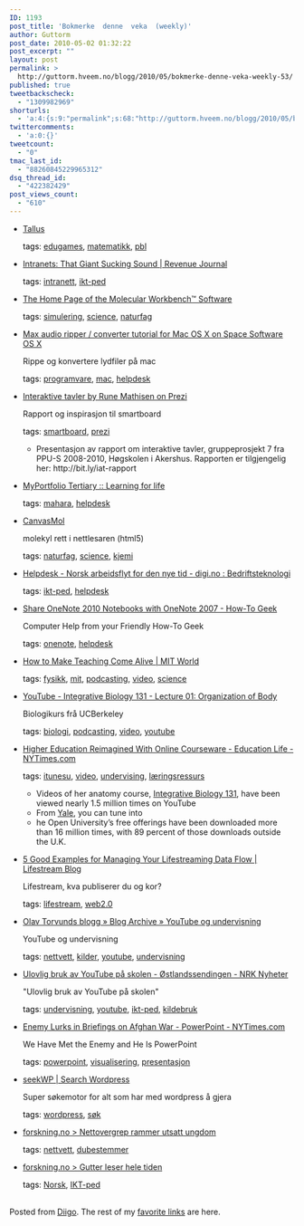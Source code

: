 ```yaml
---
ID: 1193
post_title: 'Bokmerke  denne  veka  (weekly)'
author: Guttorm
post_date: 2010-05-02 01:32:22
post_excerpt: ""
layout: post
permalink: >
  http://guttorm.hveem.no/blogg/2010/05/bokmerke-denne-veka-weekly-53/
published: true
tweetbackscheck:
  - "1309982969"
shorturls:
  - 'a:4:{s:9:"permalink";s:68:"http://guttorm.hveem.no/blogg/2010/05/bokmerke-denne-veka-weekly-53/";s:7:"tinyurl";s:26:"http://tinyurl.com/2aebhfr";s:4:"isgd";s:18:"http://is.gd/bQqPU";s:5:"bitly";s:20:"http://bit.ly/bXlotA";}'
twittercomments:
  - 'a:0:{}'
tweetcount:
  - "0"
tmac_last_id:
  - "88260845229965312"
dsq_thread_id:
  - "422382429"
post_views_count:
  - "610"
---
```

<ul class='diigo-linkroll'><li><p class='diigo-link'><a rel='nofollow' href='http://tallus.no'>Tallus</a></p><p class='diigo-tags'><a style='color:#000 !important;text-decoration:none !important;' href='http://www.diigo.com/cloud/guttorm1979'>tags</a>: <a href='http://www.diigo.com/user/guttorm1979/edugames'>edugames</a>, <a href='http://www.diigo.com/user/guttorm1979/matematikk'>matematikk</a>, <a href='http://www.diigo.com/user/guttorm1979/pbl'>pbl</a></p></li><li><p class='diigo-link'><a rel='nofollow' href='http://www.revenuejournal.com/blog/intranets-giant-sucking-sound'>Intranets: That Giant Sucking Sound | Revenue Journal</a></p><p class='diigo-tags'><a style='color:#000 !important;text-decoration:none !important;' href='http://www.diigo.com/cloud/guttorm1979'>tags</a>: <a href='http://www.diigo.com/user/guttorm1979/intranett'>intranett</a>, <a href='http://www.diigo.com/user/guttorm1979/ikt-ped'>ikt-ped</a></p></li><li><p class='diigo-link'><a rel='nofollow' href='http://mw.concord.org/modeler/index.html'>The Home Page of the Molecular Workbench™ Software</a></p><p class='diigo-tags'><a style='color:#000 !important;text-decoration:none !important;' href='http://www.diigo.com/cloud/guttorm1979'>tags</a>: <a href='http://www.diigo.com/user/guttorm1979/simulering'>simulering</a>, <a href='http://www.diigo.com/user/guttorm1979/science'>science</a>, <a href='http://www.diigo.com/user/guttorm1979/naturfag'>naturfag</a></p></li><li><p class='diigo-link'><a rel='nofollow' href='http://spacesoftware.ifastnet.com/software/audiovideo/max'>Max audio ripper / converter tutorial for Mac OS X on Space Software OS X</a></p><p class='diigo-description'>Rippe og konvertere lydfiler på mac</p><p class='diigo-tags'><a style='color:#000 !important;text-decoration:none !important;' href='http://www.diigo.com/cloud/guttorm1979'>tags</a>: <a href='http://www.diigo.com/user/guttorm1979/programvare'>programvare</a>, <a href='http://www.diigo.com/user/guttorm1979/mac'>mac</a>, <a href='http://www.diigo.com/user/guttorm1979/helpdesk'>helpdesk</a></p></li><li><p class='diigo-link'><a rel='nofollow' href='http://prezi.com/fosxupstxe3x/interaktive-tavler'>Interaktive tavler by Rune Mathisen on Prezi</a></p><p class='diigo-description'>Rapport og inspirasjon til smartboard</p><p class='diigo-tags'><a style='color:#000 !important;text-decoration:none !important;' href='http://www.diigo.com/cloud/guttorm1979'>tags</a>: <a href='http://www.diigo.com/user/guttorm1979/smartboard'>smartboard</a>, <a href='http://www.diigo.com/user/guttorm1979/prezi'>prezi</a></p><ul class='diigo-highlights'><li><div class="diigoContent"><div class="diigoContentInner">Presentasjon av rapport om interaktive tavler, gruppeprosjekt 7 fra PPU-S 2008-2010, Høgskolen i Akershus. Rapporten er tilgjengelig her: http://bit.ly/iat-rapport</div></div></li></ul></li><li><p class='diigo-link'><a rel='nofollow' href='http://myportfolio.ac.nz/support.html'>MyPortfolio Tertiary :: Learning for life</a></p><p class='diigo-tags'><a style='color:#000 !important;text-decoration:none !important;' href='http://www.diigo.com/cloud/guttorm1979'>tags</a>: <a href='http://www.diigo.com/user/guttorm1979/mahara'>mahara</a>, <a href='http://www.diigo.com/user/guttorm1979/helpdesk'>helpdesk</a></p></li><li><p class='diigo-link'><a rel='nofollow' href='http://alteredqualia.com/canvasmol/#Nicotine'>CanvasMol</a></p><p class='diigo-description'>molekyl rett i nettlesaren (html5)</p><p class='diigo-tags'><a style='color:#000 !important;text-decoration:none !important;' href='http://www.diigo.com/cloud/guttorm1979'>tags</a>: <a href='http://www.diigo.com/user/guttorm1979/naturfag'>naturfag</a>, <a href='http://www.diigo.com/user/guttorm1979/science'>science</a>, <a href='http://www.diigo.com/user/guttorm1979/kjemi'>kjemi</a></p></li><li><p class='diigo-link'><a rel='nofollow' href='http://www.digi.no/841084/norsk-arbeidsflyt-for-den-nye-tid'>Helpdesk - Norsk arbeidsflyt for den nye tid - digi.no : Bedriftsteknologi</a></p><p class='diigo-tags'><a style='color:#000 !important;text-decoration:none !important;' href='http://www.diigo.com/cloud/guttorm1979'>tags</a>: <a href='http://www.diigo.com/user/guttorm1979/ikt-ped'>ikt-ped</a>, <a href='http://www.diigo.com/user/guttorm1979/helpdesk'>helpdesk</a></p></li><li><p class='diigo-link'><a rel='nofollow' href='http://www.howtogeek.com/howto/15558/share-onenote-2010-notebooks-with-onenote-2007/?title=Share OneNote 2010 Notebooks with OneNote 2007'>Share OneNote 2010 Notebooks with OneNote 2007 - How-To Geek</a></p><p class='diigo-description'>Computer Help from your Friendly How-To Geek</p><p class='diigo-tags'><a style='color:#000 !important;text-decoration:none !important;' href='http://www.diigo.com/cloud/guttorm1979'>tags</a>: <a href='http://www.diigo.com/user/guttorm1979/onenote'>onenote</a>, <a href='http://www.diigo.com/user/guttorm1979/helpdesk'>helpdesk</a></p></li><li><p class='diigo-link'><a rel='nofollow' href='http://mitworld.mit.edu/video/33'>How to Make Teaching Come Alive | MIT World</a></p><p class='diigo-tags'><a style='color:#000 !important;text-decoration:none !important;' href='http://www.diigo.com/cloud/guttorm1979'>tags</a>: <a href='http://www.diigo.com/user/guttorm1979/fysikk'>fysikk</a>, <a href='http://www.diigo.com/user/guttorm1979/mit'>mit</a>, <a href='http://www.diigo.com/user/guttorm1979/podcasting'>podcasting</a>, <a href='http://www.diigo.com/user/guttorm1979/video'>video</a>, <a href='http://www.diigo.com/user/guttorm1979/science'>science</a></p></li><li><p class='diigo-link'><a rel='nofollow' href='http://www.youtube.com/watch?v=S9WtBRNydso'>YouTube - Integrative Biology 131 - Lecture 01: Organization of Body</a></p><p class='diigo-description'>Biologikurs frå UCBerkeley</p><p class='diigo-tags'><a style='color:#000 !important;text-decoration:none !important;' href='http://www.diigo.com/cloud/guttorm1979'>tags</a>: <a href='http://www.diigo.com/user/guttorm1979/biologi'>biologi</a>, <a href='http://www.diigo.com/user/guttorm1979/podcasting'>podcasting</a>, <a href='http://www.diigo.com/user/guttorm1979/video'>video</a>, <a href='http://www.diigo.com/user/guttorm1979/youtube'>youtube</a></p></li><li><p class='diigo-link'><a rel='nofollow' href='http://www.nytimes.com/2010/04/18/education/edlife/18open-t.html'>Higher Education Reimagined With Online Courseware - Education Life - NYTimes.com</a></p><p class='diigo-tags'><a style='color:#000 !important;text-decoration:none !important;' href='http://www.diigo.com/cloud/guttorm1979'>tags</a>: <a href='http://www.diigo.com/user/guttorm1979/itunesu'>itunesu</a>, <a href='http://www.diigo.com/user/guttorm1979/video'>video</a>, <a href='http://www.diigo.com/user/guttorm1979/undervising'>undervising</a>, <a href='http://www.diigo.com/user/guttorm1979/læringsressurs'>læringsressurs</a></p><ul class='diigo-highlights'><li><div class="diigoContent"><div class="diigoContentInner">Videos of her anatomy course, <a href="http://www.youtube.com/watch?v=S9WtBRNydso">Integrative Biology 131</a>, have been viewed nearly 1.5 million times on YouTube</div></div></li><li><div class="diigoContent"><div class="diigoContentInner">From <a href="http://oyc.yale.edu/" title="Yale Open Courseware Initiative">Yale</a>, you can tune into</div></div></li><li><div class="diigoContent"><div class="diigoContentInner">he Open University’s free offerings have been downloaded more than 16 million times, with 89 percent of those downloads outside the U.K.</div></div></li></ul></li><li><p class='diigo-link'><a rel='nofollow' href='http://lifestreamblog.com/5-good-examples-for-managing-your-lifestreaming-data-flow/?utm_source=feedburner&utm_medium=feed&utm_campaign=Feed:+Lifestreamblogcom+(lifestreamblog.com)'>5 Good Examples for Managing Your Lifestreaming Data Flow | Lifestream Blog</a></p><p class='diigo-description'>Lifestream, kva publiserer du og kor?</p><p class='diigo-tags'><a style='color:#000 !important;text-decoration:none !important;' href='http://www.diigo.com/cloud/guttorm1979'>tags</a>: <a href='http://www.diigo.com/user/guttorm1979/lifestream'>lifestream</a>, <a href='http://www.diigo.com/user/guttorm1979/web2.0'>web2.0</a></p></li><li><p class='diigo-link'><a rel='nofollow' href='http://blogg.torvund.net/2010/04/27/youtube-og-undervisning'>Olav Torvunds blogg » Blog Archive » YouTube og undervisning</a></p><p class='diigo-description'>YouTube og undervisning</p><p class='diigo-tags'><a style='color:#000 !important;text-decoration:none !important;' href='http://www.diigo.com/cloud/guttorm1979'>tags</a>: <a href='http://www.diigo.com/user/guttorm1979/nettvett'>nettvett</a>, <a href='http://www.diigo.com/user/guttorm1979/kilder'>kilder</a>, <a href='http://www.diigo.com/user/guttorm1979/youtube'>youtube</a>, <a href='http://www.diigo.com/user/guttorm1979/undervisning'>undervisning</a></p></li><li><p class='diigo-link'><a rel='nofollow' href='http://www.nrk.no/nyheter/distrikt/ostlandssendingen/1.7090194'>Ulovlig bruk av YouTube på skolen - Østlandssendingen - NRK Nyheter</a></p><p class='diigo-description'>"Ulovlig bruk av YouTube på skolen"</p><p class='diigo-tags'><a style='color:#000 !important;text-decoration:none !important;' href='http://www.diigo.com/cloud/guttorm1979'>tags</a>: <a href='http://www.diigo.com/user/guttorm1979/undervisning'>undervisning</a>, <a href='http://www.diigo.com/user/guttorm1979/youtube'>youtube</a>, <a href='http://www.diigo.com/user/guttorm1979/ikt-ped'>ikt-ped</a>, <a href='http://www.diigo.com/user/guttorm1979/kildebruk'>kildebruk</a></p></li><li><p class='diigo-link'><a rel='nofollow' href='http://www.nytimes.com/2010/04/27/world/27powerpoint.html?hp'>Enemy Lurks in Briefings on Afghan War - PowerPoint - NYTimes.com</a></p><p class='diigo-description'>We Have Met the Enemy and He Is PowerPoint</p><p class='diigo-tags'><a style='color:#000 !important;text-decoration:none !important;' href='http://www.diigo.com/cloud/guttorm1979'>tags</a>: <a href='http://www.diigo.com/user/guttorm1979/powerpoint'>powerpoint</a>, <a href='http://www.diigo.com/user/guttorm1979/visualisering'>visualisering</a>, <a href='http://www.diigo.com/user/guttorm1979/presentasjon'>presentasjon</a></p></li><li><p class='diigo-link'><a rel='nofollow' href='http://seekwp.com'>seekWP | Search Wordpress</a></p><p class='diigo-description'>Super søkemotor for alt som har med wordpress å gjera</p><p class='diigo-tags'><a style='color:#000 !important;text-decoration:none !important;' href='http://www.diigo.com/cloud/guttorm1979'>tags</a>: <a href='http://www.diigo.com/user/guttorm1979/wordpress'>wordpress</a>, <a href='http://www.diigo.com/user/guttorm1979/søk'>søk</a></p></li><li><p class='diigo-link'><a rel='nofollow' href='http://www.forskning.no/artikler/2010/april/247917'>forskning.no > Nettovergrep rammer utsatt ungdom</a></p><p class='diigo-tags'><a style='color:#000 !important;text-decoration:none !important;' href='http://www.diigo.com/cloud/guttorm1979'>tags</a>: <a href='http://www.diigo.com/user/guttorm1979/nettvett'>nettvett</a>, <a href='http://www.diigo.com/user/guttorm1979/dubestemmer'>dubestemmer</a></p></li><li><p class='diigo-link'><a rel='nofollow' href='http://www.forskning.no/artikler/2010/april/247015'>forskning.no > Gutter leser hele tiden</a></p><p class='diigo-tags'><a style='color:#000 !important;text-decoration:none !important;' href='http://www.diigo.com/cloud/guttorm1979'>tags</a>: <a href='http://www.diigo.com/user/guttorm1979/Norsk'>Norsk</a>, <a href='http://www.diigo.com/user/guttorm1979/IKT-ped'>IKT-ped</a></p></li></ul><br />Posted from <a href='http://www.diigo.com'>Diigo</a>. The rest of my <a href='http://www.diigo.com/user/guttorm1979'>favorite links</a> are here.